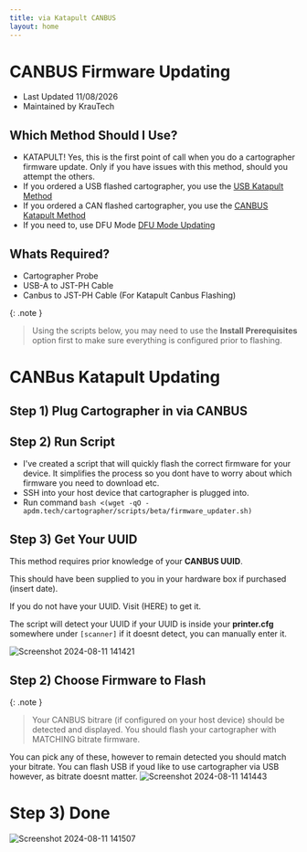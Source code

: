 ```yaml
---
title: via Katapult CANBUS
layout: home
---
```


# CANBUS Firmware Updating
- Last Updated 11/08/2026
- Maintained by KrauTech

## Which Method Should I Use?
- KATAPULT! Yes, this is the first point of call when you do a cartographer firmware update. Only if you have issues with this method, should you attempt the others.
- If you ordered a USB flashed cartographer, you use the [USB Katapult Method](usb.html)
- If you ordered a CAN flashed cartographer, you use the [CANBUS Katapult Method](canbus.html)
- If you need to, use DFU Mode [DFU Mode Updating](dfu.html)

## Whats Required?
- Cartographer Probe
- USB-A to JST-PH Cable
- Canbus to JST-PH Cable (For Katapult Canbus Flashing)

{: .note }
> Using the scripts below, you may need to use the **Install Prerequisites** option first to make sure everything is configured prior to flashing.

# CANBus Katapult Updating
## Step 1) Plug Cartographer in via CANBUS

## Step 2) Run Script
- I've created a script that will quickly flash the correct firmware for your device. It simplifies the process so you dont have to worry about which firmware you need to download etc.
- SSH into your host device that cartographer is plugged into.
- Run command `bash <(wget -qO - apdm.tech/cartographer/scripts/beta/firmware_updater.sh)`

## Step 3) Get Your UUID
This method requires prior knowledge of your **CANBUS UUID**. 

This should have been supplied to you in your hardware box if purchased (insert date).

If you do not have your UUID. Visit (HERE) to get it.

The script will detect your UUID if your UUID is inside your **printer.cfg** somewhere under `[scanner]` if it doesnt detect, you can manually enter it.

![Screenshot 2024-08-11 141421](https://github.com/user-attachments/assets/612dec98-50ab-4ab6-9d61-bc465a7cf411)

## Step 2) Choose Firmware to Flash
{: .note }
> Your CANBUS bitrare (if configured on your host device) should be detected and displayed. You should flash your cartographer with MATCHING bitrate firmware.

You can pick any of these, however to remain detected you should match your bitrate. You can flash USB if youd like to use cartographer via USB however, as bitrate doesnt matter.
![Screenshot 2024-08-11 141443](https://github.com/user-attachments/assets/6ad85f9a-3aba-466b-b483-e2ff23550a71)

# Step 3) Done
![Screenshot 2024-08-11 141507](https://github.com/user-attachments/assets/0fb24c99-d36d-4ce2-9846-48c99d4eb952)
